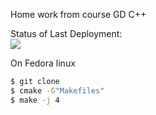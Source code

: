 Home work from course GD C++

Status of Last Deployment: <br>
<img src="https://github.com/Animery/home_work/workflows/on_Linux_hw/badge.svg?branch=master"><br>



On Fedora linux

```sh
$ git clone 
$ cmake -G"Makefiles" 
$ make -j 4
```
